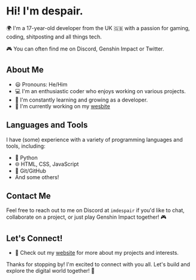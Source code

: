 # Hi! I'm despair.

🌍 I'm a 17-year-old developer from the UK 🇬🇧 with a passion for gaming, coding, shitposting and all things tech.

🎮 You can often find me on Discord, Genshin Impact or Twitter.

## About Me
- 😃 Pronouns: He/Him
- 💻 I'm an enthusiastic coder who enjoys working on various projects.
- 🌱 I'm constantly learning and growing as a developer.
- 🔭 I'm currently working on my [wesbite](https://schizophrenic.lol)

## Languages and Tools
I have (some) experience with a variety of programming languages and tools, including:
- 🐍 Python
- 🌐 HTML, CSS, JavaScript
- 🚁 Git/GitHub
- And some others!

## Contact Me
Feel free to reach out to me on Discord at `imdespair` if you'd like to chat, collaborate on a project, or just play Genshin Impact together! 🎮

## Let's Connect!
- 📝 Check out my [website](https://schizophrenic.lol) for more about my projects and interests.

Thanks for stopping by! I'm excited to connect with you all. Let's build and explore the digital world together! 🚀
